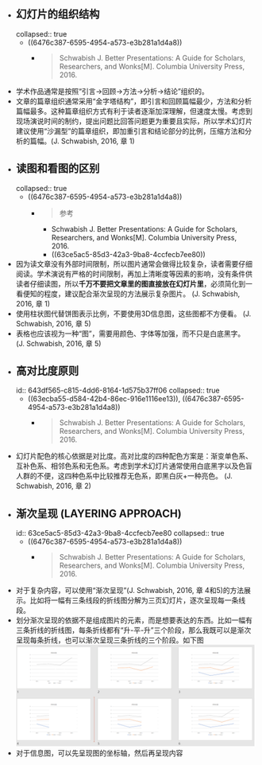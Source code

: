 - ## 幻灯片的组织结构
  collapsed:: true
	- ((6476c387-6595-4954-a573-e3b281a1d4a8))
		- >Schwabish J. Better Presentations: A Guide for Scholars, Researchers, and Wonks[M]. Columbia University Press, 2016.
- 学术作品通常是按照“引言->回顾->方法->分析->结论”组织的。
- 文章的篇章组织通常采用“金字塔结构”，即引言和回顾篇幅最少，方法和分析篇幅最多。这种篇章组织方式有利于读者逐渐加深理解，但速度太慢。考虑到现场演说时间的制约，提出问题比回答问题更为重要且实际，所以学术幻灯片建议使用“沙漏型”的篇章组织，即加重引言和结论部分的比例，压缩方法和分析的篇幅。(J. Schwabish, 2016, 章 1)
- ## 读图和看图的区别
  collapsed:: true
	- ((6476c387-6595-4954-a573-e3b281a1d4a8))
		- >参考
			- Schwabish J. Better Presentations: A Guide for Scholars, Researchers, and Wonks[M]. Columbia University Press, 2016.
			- ((63ce5ac5-85d3-42a3-9ba8-4ccfecb7ee80))
- 因为读文章没有外部时间限制，所以图片通常会做得比较复杂，读者需要仔细阅读。学术演说有严格的时间限制，再加上清晰度等因素的影响，没有条件供读者仔细读图，所以**千万不要把文章里的图直接放在幻灯片里**，必须简化到一看便知的程度，建议配合渐次呈现的方法展示复杂图片。 (J. Schwabish, 2016, 章 1)
- 使用柱状图代替饼图表示比例，不要使用3D信息图，这些图都不方便看。 (J. Schwabish, 2016, 章 5)
- 表格也应该视为一种“图”，需要用颜色、字体等加强，而不只是白底黑字。 (J. Schwabish, 2016, 章 5)
- ## 高对比度原则
  id:: 643df565-c815-4dd6-8164-1d575b37ff06
  collapsed:: true
	- ((63ecba55-d584-42b4-86ec-916e1116ee13)), ((6476c387-6595-4954-a573-e3b281a1d4a8))
		- >Schwabish J. Better Presentations: A Guide for Scholars, Researchers, and Wonks[M]. Columbia University Press, 2016.
- 幻灯片配色的核心依据是对比度。高对比度的四种配色方案是：渐变单色系、互补色系、相邻色系和无色系。考虑到学术幻灯片通常使用白底黑字以及色盲人群的不便，这四种色系中比较推荐无色系，即黑白灰+一种亮色。 (J. Schwabish, 2016, 章 2)
- ## 渐次呈现 (LAYERING APPROACH)
  id:: 63ce5ac5-85d3-42a3-9ba8-4ccfecb7ee80
  collapsed:: true
	- ((6476c387-6595-4954-a573-e3b281a1d4a8))
		- >Schwabish J. Better Presentations: A Guide for Scholars, Researchers, and Wonks[M]. Columbia University Press, 2016.
- 对于复杂内容，可以使用“渐次呈现”(J. Schwabish, 2016, 章 4和5)的方法展示。比如将一幅有三条线段的折线图分解为三页幻灯片，逐次呈现每一条线段。
- 划分渐次呈现的依据不是组成图片的元素，而是想要表达的东西。比如一幅有三条折线的折线图，每条折线都有“升-平-升”三个阶段，那么我既可以是渐次呈现每条折线，也可以渐次呈现三条折线的三个阶段。如下图
  ![image.png](../assets/image_1674469114245_0.png)
- 对于信息图，可以先呈现图的坐标轴，然后再呈现内容